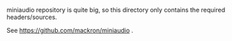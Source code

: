 miniaudio repository is quite big, so this directory only contains the required headers/sources.

See https://github.com/mackron/miniaudio .
